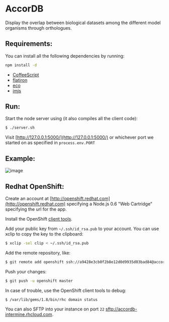# AccorDB

Display the overlap between biological datasets among the different model organisms through orthologues.

## Requirements:

You can install all the following dependencies by running:

```bash
npm install -d
```

- [CoffeeScript](http://coffeescript.org/)
- [flatiron](http://flatironjs.org/)
- [eco](https://github.com/sstephenson/eco)
- [imjs](https://github.com/alexkalderimis/imjs)

## Run:

Start the node server using (it also compiles all the client code):
```bash
$ ./server.sh
```

Visit [http://127.0.0.1:5000/](http://127.0.0.1:5000/) or whichever port we started on as specified in `process.env.PORT`

## Example:

![image](https://raw.github.com/radekstepan/AccorDB/master/example.png)

## Redhat OpenShift:

Create an account at [http://openshift.redhat.com](http://openshift.redhat.com) specifying a Node.js 0.6 "Web Cartridge" specifying the url for the app.

Install the OpenShift [client tools](https://openshift.redhat.com/app/getting_started).

Add your public key from `~/.ssh/id_rsa.pub` to your account. You can use xclip to copy the key to the clipboard:

```bash
$ xclip -sel clip < ~/.ssh/id_rsa.pub
```

Add the remote repository, like:

```bash
$ git remote add openshift ssh://a9428e3cb0f2b8e12d0d9935d03bad84@accordb-intermine.rhcloud.com/~/git/accordb.git/
```

Push your changes:

```bash
$ git push -u openshift master
```

In case of trouble, use the OpenShift client tools to debug:

```bash
$ /var/lib/gems/1.8/bin/rhc domain status
```

You can also SFTP into your instance on port `22` [sftp://accordb-intermine.rhcloud.com](sftp://accordb-intermine.rhcloud.com).